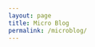 ```yaml
---
layout: page
title: Micro Blog
permalink: /microblog/
---
```


<style>
    .mt-body {
        --mt-color-link: #ff4d4d;
        margin-bottom: 0;
    }
    .mt-post-counter-bar {
        justify-content: right;
        min-width: 100%;
    }
    .mt-footer {
        display: none;
    }

    .mt-post {
        text-align: left;
        border-top: 0px;
        border-bottom: 0px;
    }
</style>

<div id="mt-container" class="mt-container">
  <div class="mt-body" role="feed">
    <div class="mt-loading-spinner"></div>
  </div>
</div>

<script>
window.addEventListener("load", () => {
    const myTimeline = new MastodonTimeline.Init({
    instanceUrl: "https://mastodon.social",
    timelineType: "profile",
    userId: "111609027378633433",
    profileName: "@reevik",
    maxNbPostShow: "5",
    maxNbPostFetch: "5",
    defaultTheme: "dark"
    });
});
    
</script>